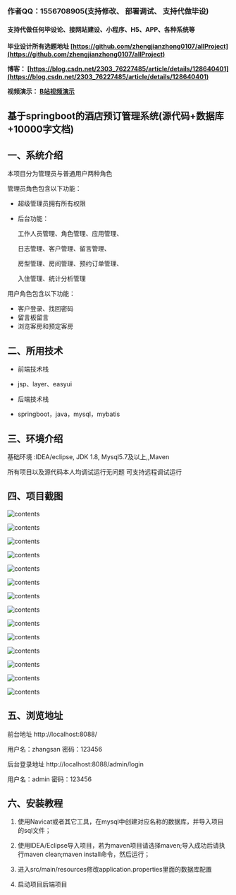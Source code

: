 ### 作者QQ：1556708905(支持修改、 部署调试、 支持代做毕设)

#### 支持代做任何毕设论、接网站建设、小程序、H5、APP、各种系统等

**毕业设计所有选题地址 [https://github.com/zhengjianzhong0107/allProject](https://github.com/zhengjianzhong0107/allProject)**

**博客：
[https://blog.csdn.net/2303_76227485/article/details/128640401](https://blog.csdn.net/2303_76227485/article/details/128640401)**

**视频演示：
[B站视频演示](https://www.bilibili.com/video/BV1jG411N7iw)**



## 基于springboot的酒店预订管理系统(源代码+数据库+10000字文档)

## 一、系统介绍

本项目分为管理员与普通用户两种角色

管理员角色包含以下功能：

- 超级管理员拥有所有权限  

- 后台功能：
  
  工作人员管理、角色管理、应用管理、
  
  日志管理、客户管理、留言管理、
  
  房型管理、房间管理、预约订单管理、
  
  入住管理、统计分析管理

用户角色包含以下功能：

- 客户登录、找回密码
- 留言板留言
- 浏览客房和预定客房

## 二、所用技术

- 前端技术栈

- jsp、layer、easyui

- 后端技术栈

- springboot，java，mysql，mybatis

## 三、环境介绍

基础环境 :IDEA/eclipse, JDK 1.8, Mysql5.7及以上,,Maven

所有项目以及源代码本人均调试运行无问题 可支持远程调试运行

## 四、项目截图

![contents](./picture/picture1.png)

![contents](./picture/picture2.png)

![contents](./picture/picture3.png)

![contents](./picture/picture4.png)

![contents](./picture/picture5.png)

![contents](./picture/picture6.png)

![contents](./picture/picture7.png)

![contents](./picture/picture8.png)

![contents](./picture/picture9.png)

![contents](./picture/picture10.png)

![contents](./picture/picture11.png)

![contents](./picture/picture12.png)

![contents](./picture/picture13.png)

![contents](./picture/picture14.png)

## 五、浏览地址

前台地址    http://localhost:8088/

用户名：zhangsan   密码：123456

后台登录地址  http://localhost:8088/admin/login

用户名：admin   密码：123456

## 六、安装教程

1. 使用Navicat或者其它工具，在mysql中创建对应名称的数据库，并导入项目的sql文件；

2. 使用IDEA/Eclipse导入项目，若为maven项目请选择maven;导入成功后请执行maven clean;maven install命令，然后运行；

3. 进入src/main/resources修改application.properties里面的数据库配置

4. 启动项目后端项目 
